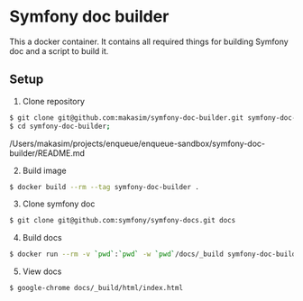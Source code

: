 # Symfony doc builder

This a docker container. It contains all required things for building Symfony doc and a script to build it.

## Setup

1. Clone repository

```bash
$ git clone git@github.com:makasim/symfony-doc-builder.git symfony-doc-builder
$ cd symfony-doc-builder; 
```

/Users/makasim/projects/enqueue/enqueue-sandbox/symfony-doc-builder/README.md

2. Build image

```bash
$ docker build --rm --tag symfony-doc-builder .
```

3. Clone symfony doc

```bash
$ git clone git@github.com:symfony/symfony-docs.git docs
```

4. Build docs

```bash 
$ docker run --rm -v `pwd`:`pwd` -w `pwd`/docs/_build symfony-doc-builder make html
```

5. View docs 

```bash
$ google-chrome docs/_build/html/index.html
```

